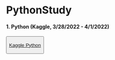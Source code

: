 # PythonStudy
#### 1. Python (Kaggle, 3/28/2022 - 4/1/2022)
<!-- Source -->
<button> 
  <p>
    <a ref="Kaggle Python" href="https://www.kaggle.com/learn/python">Kaggle Python  </a>
  </p>
</button>
